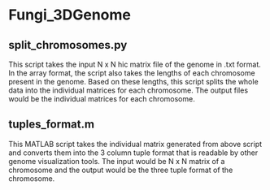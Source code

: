 # Fungi_3DGenome

## split_chromosomes.py

This script takes the input N x N hic matrix file of the genome in .txt format. In the array format, the script also takes the lengths of each chromosome present in the genome. Based on these lengths, this script splits the whole data into the individual matrices for each chromosome. The output files would be the individual matrices for each chromosome. 

## tuples_format.m

This MATLAB script takes the individual matrix generated from above script and converts them into the 3 column tuple format that is readable by other genome visualization tools. The input would be N x N matrix of a chromosome and the output would be the three tuple format of the chromosome. 

